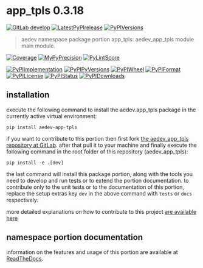 <!-- THIS FILE IS EXCLUSIVELY MAINTAINED by the project aedev.aedev v0.3.26 -->
<!-- THIS FILE IS EXCLUSIVELY MAINTAINED by the project aedev.namespace_root_tpls v0.3.18 -->
# app_tpls 0.3.18

[![GitLab develop](https://img.shields.io/gitlab/pipeline/aedev-group/aedev_app_tpls/develop?logo=python)](
    https://gitlab.com/aedev-group/aedev_app_tpls)
[![LatestPyPIrelease](
    https://img.shields.io/gitlab/pipeline/aedev-group/aedev_app_tpls/release0.3.18?logo=python)](
    https://gitlab.com/aedev-group/aedev_app_tpls/-/tree/release0.3.18)
[![PyPIVersions](https://img.shields.io/pypi/v/aedev_app_tpls)](
    https://pypi.org/project/aedev-app-tpls/#history)

>aedev namespace package portion app_tpls: aedev_app_tpls module main module.

[![Coverage](https://aedev-group.gitlab.io/aedev_app_tpls/coverage.svg)](
    https://aedev-group.gitlab.io/aedev_app_tpls/coverage/index.html)
[![MyPyPrecision](https://aedev-group.gitlab.io/aedev_app_tpls/mypy.svg)](
    https://aedev-group.gitlab.io/aedev_app_tpls/lineprecision.txt)
[![PyLintScore](https://aedev-group.gitlab.io/aedev_app_tpls/pylint.svg)](
    https://aedev-group.gitlab.io/aedev_app_tpls/pylint.log)

[![PyPIImplementation](https://img.shields.io/pypi/implementation/aedev_app_tpls)](
    https://gitlab.com/aedev-group/aedev_app_tpls/)
[![PyPIPyVersions](https://img.shields.io/pypi/pyversions/aedev_app_tpls)](
    https://gitlab.com/aedev-group/aedev_app_tpls/)
[![PyPIWheel](https://img.shields.io/pypi/wheel/aedev_app_tpls)](
    https://gitlab.com/aedev-group/aedev_app_tpls/)
[![PyPIFormat](https://img.shields.io/pypi/format/aedev_app_tpls)](
    https://pypi.org/project/aedev-app-tpls/)
[![PyPILicense](https://img.shields.io/pypi/l/aedev_app_tpls)](
    https://gitlab.com/aedev-group/aedev_app_tpls/-/blob/develop/LICENSE.md)
[![PyPIStatus](https://img.shields.io/pypi/status/aedev_app_tpls)](
    https://libraries.io/pypi/aedev-app-tpls)
[![PyPIDownloads](https://img.shields.io/pypi/dm/aedev_app_tpls)](
    https://pypi.org/project/aedev-app-tpls/#files)


## installation


execute the following command to install the
aedev.app_tpls package
in the currently active virtual environment:
 
```shell script
pip install aedev-app-tpls
```

if you want to contribute to this portion then first fork
[the aedev_app_tpls repository at GitLab](
https://gitlab.com/aedev-group/aedev_app_tpls "aedev.app_tpls code repository").
after that pull it to your machine and finally execute the
following command in the root folder of this repository
(aedev_app_tpls):

```shell script
pip install -e .[dev]
```

the last command will install this package portion, along with the tools you need
to develop and run tests or to extend the portion documentation. to contribute only to the unit tests or to the
documentation of this portion, replace the setup extras key `dev` in the above command with `tests` or `docs`
respectively.

more detailed explanations on how to contribute to this project
[are available here](
https://gitlab.com/aedev-group/aedev_app_tpls/-/blob/develop/CONTRIBUTING.rst)


## namespace portion documentation

information on the features and usage of this portion are available at
[ReadTheDocs](
https://aedev.readthedocs.io/en/latest/_autosummary/aedev.app_tpls.html
"aedev_app_tpls documentation").
